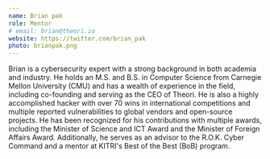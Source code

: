 ```yaml
---
name: Brian pak
role: Mentor
# email: brian@theori.io
website: https://twitter.com/brian_pak
photo: brianpak.png
---
```


Brian is a cybersecurity expert with a strong background in both academia and industry. He holds an M.S. and B.S. in Computer Science from Carnegie Mellon University (CMU) and has a wealth of experience in the field, including co-founding and serving as the CEO of Theori. He is also a highly accomplished hacker with over 70 wins in international competitions and multiple reported vulnerabilities to global vendors and open-source projects. He has been recognized for his contributions with multiple awards, including the Minister of Science and ICT Award and the Minister of Foreign Affairs Award. Additionally, he serves as an advisor to the R.O.K. Cyber Command and a mentor at KITRI's Best of the Best (BoB) program.
